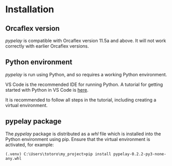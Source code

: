 # Installation

## Orcaflex version
*pypelay* is compatible with Orcaflex version 11.5a and above. It will not work
correctly with earlier Orcaflex versions.

## Python environment
*pypelay* is run using Python, and so requires a working Python environment.

VS Code is the recommended IDE for running Python. A tutorial for getting started
with Python in VS Code is [here](https://code.visualstudio.com/docs/python/python-tutorial).

It is recommended to follow all steps in the tutorial, including creating a virtual environment.

## pypelay package
The *pypelay* package is distributed as a *whl* file which is installed into the Python
environment using pip. Ensure that the virtual environment is activated, for example:

```
(.venv) C:\Users\totoro\my_project>pip install pypelay-0.2.2-py3-none-any.whl
```

